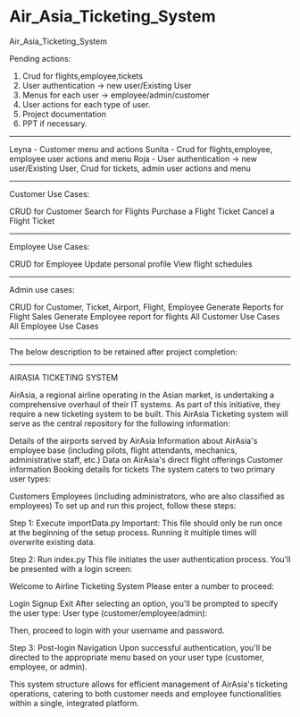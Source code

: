 # Air_Asia_Ticketing_System
Air_Asia_Ticketing_System

Pending actions:
1.	Crud for flights,employee,tickets
2.	User authentication -> new user/Existing User
3.	Menus for each user -> employee/admin/customer
4.	User actions for each type of user.
5.	Project documentation
6.	PPT if necessary.

-----------------------------------

Leyna - Customer menu and actions
Sunita - Crud for flights,employee, employee user actions and menu
Roja - User authentication -> new user/Existing User, Crud for tickets, admin user actions and menu

------------------------------------

Customer Use Cases:

CRUD for Customer
Search for Flights
Purchase a Flight Ticket
Cancel a Flight Ticket

------------------------------------

Employee Use Cases:

CRUD for Employee
Update personal profile
View flight schedules

------------------------------------

Admin use cases:

CRUD for Customer, Ticket, Airport, Flight, Employee
Generate Reports for Flight Sales
Generate Employee report for flights
All Customer Use Cases
All Employee Use Cases

----------------------------------------------------------------------
The below description to be retained after project completion:

------------------------------------------------------------------------

AIRASIA TICKETING SYSTEM

AirAsia, a regional airline operating in the Asian market, is undertaking a comprehensive overhaul of their IT systems. As part of this initiative, they require a new ticketing system to be built. This AirAsia Ticketing system will serve as the central repository for the following information:

Details of the airports served by AirAsia
Information about AirAsia's employee base (including pilots, flight attendants, mechanics, administrative staff, etc.)
Data on AirAsia's direct flight offerings
Customer information
Booking details for tickets
The system caters to two primary user types:

Customers
Employees (including administrators, who are also classified as employees)
To set up and run this project, follow these steps:

Step 1: Execute importData.py
Important: This file should only be run once at the beginning of the setup process. Running it multiple times will overwrite existing data.

Step 2: Run index.py
This file initiates the user authentication process. You'll be presented with a login screen:

Welcome to Airline Ticketing System
Please enter a number to proceed:

Login
Signup
Exit
After selecting an option, you'll be prompted to specify the user type:
User type (customer/employee/admin):

Then, proceed to login with your username and password.

Step 3: Post-login Navigation
Upon successful authentication, you'll be directed to the appropriate menu based on your user type (customer, employee, or admin).

This system structure allows for efficient management of AirAsia's ticketing operations, catering to both customer needs and employee functionalities within a single, integrated platform.
